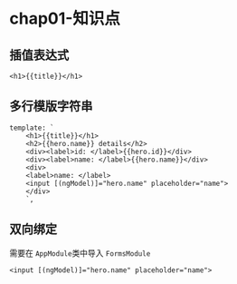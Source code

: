 # chap01-知识点

## 插值表达式

```
<h1>{{title}}</h1>
```

## 多行模版字符串

```
template: `
    <h1>{{title}}</h1>
    <h2>{{hero.name}} details</h2>
    <div><label>id: </label>{{hero.id}}</div>
    <div><label>name: </label>{{hero.name}}</div>
    <div>
    <label>name: </label>
    <input [(ngModel)]="hero.name" placeholder="name">
    </div>
    `,
```

## 双向绑定

需要在 `AppModule`类中导入 `FormsModule`

```
<input [(ngModel)]="hero.name" placeholder="name">
```

